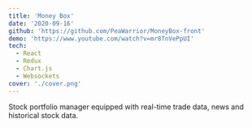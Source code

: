 ```yaml
---
title: 'Money Box'
date: '2020-09-16'
github: 'https://github.com/PeaWarrior/MoneyBox-front'
demo: 'https://www.youtube.com/watch?v=mr8TnVePpUI'
tech: 
  - React
  - Redux
  - Chart.js
  - Websockets
cover: './cover.png'
---
```


Stock portfolio manager equipped with real-time trade data, news and historical stock data.